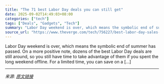 ```yaml
---
title: "The 71 best Labor Day deals you can still get"
date: 2025-09-02T14:49:03+08:00
categories: ["tech"]
tags: ["Deals", "Gadgets", "Tech"]
summary: "Labor Day weekend is over, which means the symbolic end of summer has passed. On a more positive note, dozens of the best Labor Day deals are still around, so you still have time to take advantage of "
source_url: "https://www.theverge.com/tech/756227/best-labor-day-sales-deals-2025"
---
```


Labor Day weekend is over, which means the symbolic end of summer has passed. On a more positive note, dozens of the best Labor Day deals are still around, so you still have time to take advantage of them if you spent the long weekend offline. For a limited time, you can save on a [&#8230;]

---

*来源: [原文链接](https://www.theverge.com/tech/756227/best-labor-day-sales-deals-2025)*
